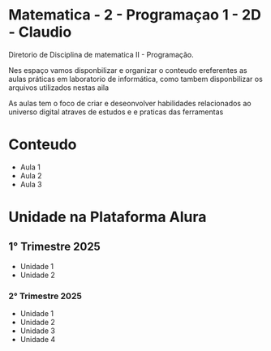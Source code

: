 # Matematica - 2 - Programaçao 1 - 2D - Claudio

 </p> Diretorio de Disciplina de matematica II - Programação. </p>

Nes espaço vamos disponbilizar e organizar o conteudo ereferentes as aulas práticas em laboratorio de informática, como tambem disponbilizar os arquivos utilizados nestas aila

As aulas tem o foco de criar e deseonvolver habilidades relacionados ao universo digital atraves de estudos e e praticas das ferramentas


# Conteudo
 - Aula 1
 - Aula 2
 - Aula 3

# Unidade na Plataforma Alura

## 1° Trimestre 2025
- Unidade 1
- Unidade 2

### 2° Trimestre 2025
- Unidade 1
- Unidade 2
- Unidade 3
- Unidade 4
